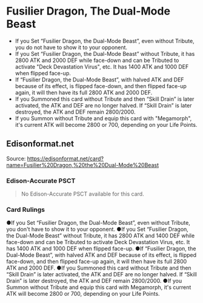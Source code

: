# Fusilier Dragon, The Dual-Mode Beast

*   If you Set “Fusilier Dragon, the Dual-Mode Beast”, even without Tribute, you do not have to show it to your opponent.
*   If you Set “Fusilier Dragon, the Dual-Mode Beast” without Tribute, it has 2800 ATK and 2000 DEF while face-down and can be Tributed to activate "Deck Devastation Virus", etc. It has 1400 ATK and 1000 DEF when flipped face-up.
*   If “Fusilier Dragon, the Dual-Mode Beast”, with halved ATK and DEF because of its effect, is flipped face-down, and then flipped face-up again, it will then have its full 2800 ATK and 2000 DEF.
*   If you Summoned this card without Tribute and then “Skill Drain” is later activated, the ATK and DEF are no longer halved. If “Skill Drain” is later destroyed, the ATK and DEF remain 2800/2000.
*   If you Summon without Tribute and equip this card with "Megamorph", it's current ATK will become 2800 or 700, depending on your Life Points.

## Edisonformat.net

Source: https://edisonformat.net/card?name=Fusilier%20Dragon,%20the%20Dual-Mode%20Beast

### Edison-Accurate PSCT

> No Edison-Accurate PSCT available for this card.

### Card Rulings

●If you Set “Fusilier Dragon, the Dual-Mode Beast”, even without Tribute, you don't have to show it to your opponent.
●If you Set “Fusilier Dragon, the Dual-Mode Beast” without Tribute, it has 2800 ATK and 1400 DEF while face-down and can be Tributed to activate Deck Devastation Virus, etc. It has 1400 ATK and 1000 DEF when flipped face-up.
●If “Fusilier Dragon, the Dual-Mode Beast”, with halved ATK and DEF because of its effect, is flipped face-down, and then flipped face-up again, it will then have its full 2800 ATK and 2000 DEF.
●If you Summoned this card without Tribute and then “Skill Drain” is later activated, the ATK and DEF are no longer halved. If “Skill Drain” is later destroyed, the ATK and DEF remain 2800/2000.
●If you Summon without Tribute and equip this card with Megamorph, it's current ATK will become 2800 or 700, depending on your Life Points.
            